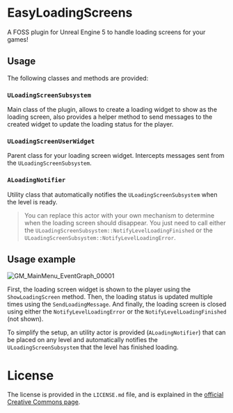 # EasyLoadingScreens
A FOSS plugin for Unreal Engine 5 to handle loading screens for your games!

## Usage
The following classes and methods are provided:

### `ULoadingScreenSubsystem`
Main class of the plugin, allows to create a loading widget to show as the loading screen, 
also provides a helper method to send messages to the created widget to update the loading status for the player.

### `ULoadingScreenUserWidget`
Parent class for your loading screen widget. Intercepts messages sent from the `ULoadingScreenSubsystem`.

### `ALoadingNotifier`
Utility class that automatically notifies the `ULoadingScreenSubsystem` when the level is ready.

> You can replace this actor with your own mechanism to determine when the loading screen should disappear.
> You just need to call either the `ULoadingScreenSubsystem::NotifyLevelLoadingFinished` or the `ULoadingScreenSubsystem::NotifyLevelLoadingError`.

## Usage example
![GM_MainMenu_EventGraph_00001](https://github.com/user-attachments/assets/4c251f66-54bc-46b8-8e99-dba8f8e1c609)

First, the loading screen widget is shown to the player using the `ShowLoadingScreen` method.
Then, the loading status is updated multiple times using the `SendLoadingMessage`. And finally,
the loading screen is closed using either the `NotifyLevelLoadingError` or the `NotifyLevelLoadingFinished` (not shown).

To simplify the setup, an utility actor is provided (`ALoadingNotifier`) that can be placed on any level and automatically notifies the
`ULoadingScreenSubsystem` that the level has finished loading.

# License
The license is provided in the `LICENSE.md` file, and is explained in the [official Creative Commons page](https://creativecommons.org/licenses/by-sa/4.0/).
